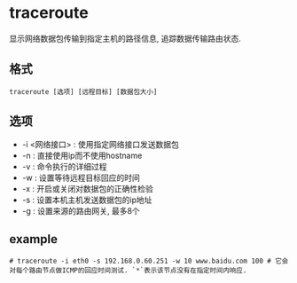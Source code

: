 # traceroute
显示网络数据包传输到指定主机的路径信息, 追踪数据传输路由状态.

## 格式

    traceroute [选项] [远程目标] [数据包大小]

## 选项
- -i <网络接口> : 使用指定网络接口发送数据包
- -n : 直接使用ip而不使用hostname
- -v : 命令执行的详细过程
- -w <timeout> : 设置等待远程目标回应的时间
- -x : 开启或关闭对数据包的正确性检验
- -s <source ip> : 设置本机主机发送数据包的ip地址
- -g <gateway> : 设置来源的路由网关, 最多8个

## example
```
# traceroute -i eth0 -s 192.168.0.60.251 -w 10 www.baidu.com 100 # 它会对每个路由节点做ICMP的回应时间测试. `*`表示该节点没有在指定时间内响应.
```